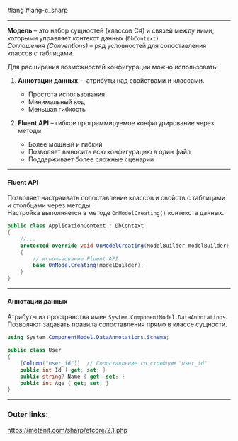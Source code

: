 #lang #lang-c_sharp 

---
**Модель** – это набор сущностей (классов C#) и связей между ними, которыми управляет контекст данных (`DbContext`).  
*Соглашения (Conventions)* – ряд условностей для сопоставления классов с таблицами.

Для расширения возможностей конфигурации можно использовать:  

1. **Аннотации данных**: – атрибуты над свойствами и классами.  
   - Простота использования
   - Минимальный код
   - Меньшая гибкость

2. **Fluent API** – гибкое программируемое конфигурирование через методы.  
   - Более мощный и гибкий
   - Позволяет выносить всю конфигурацию в один файл
   - Поддерживает более сложные сценарии
---
#### **Fluent API**  
Позволяет настраивать сопоставление классов и свойств с таблицами и столбцами через методы.  
Настройка выполняется в методе `OnModelCreating()` контекста данных.  

```csharp
public class ApplicationContext : DbContext
{
	//...
    protected override void OnModelCreating(ModelBuilder modelBuilder)
    {
        // использование Fluent API
        base.OnModelCreating(modelBuilder);
    }
}
```  
---
#### **Аннотации данных**  
Атрибуты из пространства имен `System.ComponentModel.DataAnnotations`.  
Позволяют задавать правила сопоставления прямо в классе сущности.  

```csharp
using System.ComponentModel.DataAnnotations.Schema;  

public class User  
{  
    [Column("user_id")]  // Сопоставление со столбцом "user_id"  
    public int Id { get; set; }  
    public string? Name { get; set; }  
    public int Age { get; set; }  
}  
```  

---
### Outer links:
https://metanit.com/sharp/efcore/2.1.php